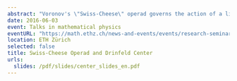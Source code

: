 ```yaml
---
abstract: "Voronov's \"Swiss-Cheese\" operad governs the action of a little disks algebra on a little intervals algebra. In this talk, I will explain how to obtain models of the fundamental groupoid of the Swiss-Cheese operad: a first model using bicolored braids and whose algebras can be described using Drinfeld centers, and a second (rational) model that involves a Drinfeld associator. We will compare this model to the model deduced from the homology of the Swiss-Cheese operad, the difference being explained by the non-formality of SC."
date: 2016-06-03
event: Talks in mathematical physics
eventURL: "https://math.ethz.ch/news-and-events/events/research-seminars/talks-in-mathematical-physics.html?s=fs16"
location: ETH Zürich
selected: false
title: Swiss-Cheese Operad and Drinfeld Center
urls:
  slides: /pdf/slides/center_slides_en.pdf
---
```


